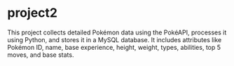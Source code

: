 # project2
This project collects detailed Pokémon data using the PokéAPI, processes it using Python, and stores it in a MySQL database. It includes attributes like Pokémon ID, name, base experience, height, weight, types, abilities, top 5 moves, and base stats.
